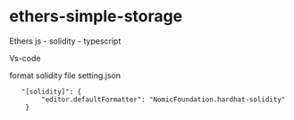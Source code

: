 # ethers-simple-storage

Ethers js - solidity - typescript

Vs-code

format solidity file
setting.json

```
   "[solidity]": {
        "editor.defaultFormatter": "NomicFoundation.hardhat-solidity"
    }
```
